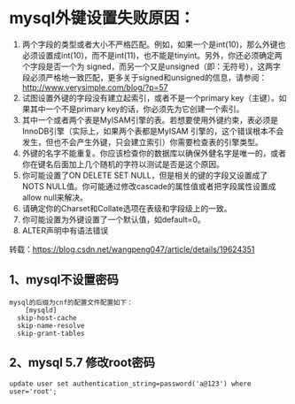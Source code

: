 # mysql外键设置失败原因：
  1.  两个字段的类型或者大小不严格匹配。例如，如果一个是int(10)，那么外键也必须设置成int(10)，而不是int(11)，也不能是tinyint。另外，你还必须确定两个字段是否一个为 signed，而另一个又是unsigned（即：无符号），这两字段必须严格地一致匹配，更多关于signed和unsigned的信息，请参阅：http://www.verysimple.com/blog/?p=57
  2. 试图设置外键的字段没有建立起索引，或者不是一个primary key（主键）。如果其中一个不是primary key的话，你必须先为它创建一个索引。
  3. 其中一个或者两个表是MyISAM引擎的表。若想要使用外键约束，表必须是InnoDB引擎（实际上，如果两个表都是MyISAM 引擎的，这个错误根本不会发生，但也不会产生外键，只会建立索引）你需要检查表的引擎类型。
  4. 外键的名字不能重复。你应该检查你的数据库以确保外健名字是唯一的，或者你在键名后面加上几个随机的字符以测试是否是这个原因。
  5. 你可能设置了ON DELETE SET NULL，但是相关的键的字段又设置成了NOTS NULL值。你可能通过修改cascade的属性值或者把字段属性设置成allow null来解决。
  6. 请确定你的Charset和Collate选项在表级和字段级上的一致。
  7. 你可能设置为外键设置了一个默认值，如default=0。
  8. ALTER声明中有语法错误
 
  转载：https://blog.csdn.net/wangpeng047/article/details/19624351 
  
  ## 1、mysql不设置密码
  ```
  mysql的后缀为cnf的配置文件配置如下：
      [mysqld]
    skip-host-cache
    skip-name-resolve
    skip-grant-tables
  ```
  
  ## 2、mysql 5.7 修改root密码
  ```
  update user set authentication_string=password('a@123') where user='root';
  ```
